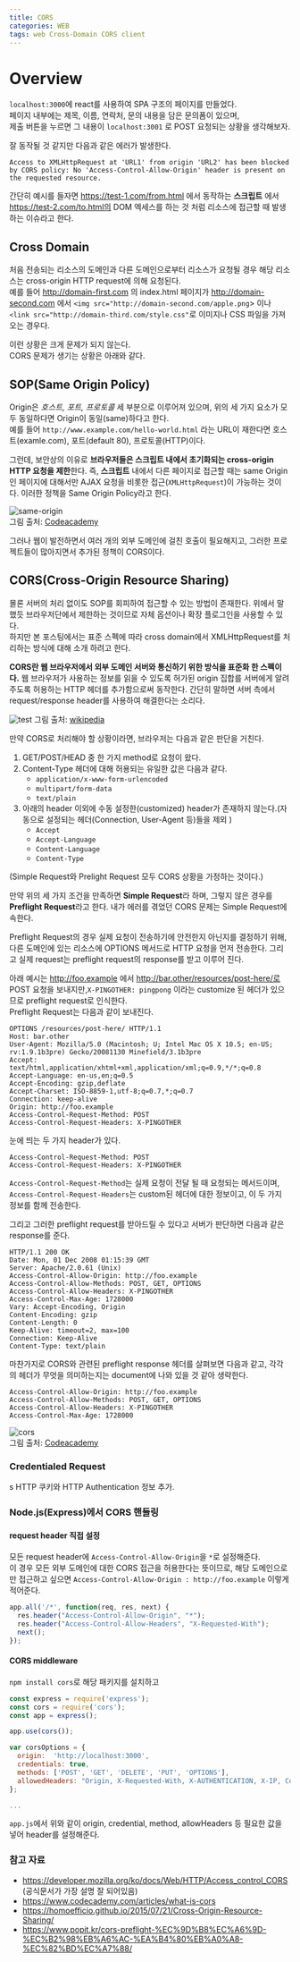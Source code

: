 ```yaml
---
title: CORS
categories: WEB
tags: web Cross-Domain CORS client
---
```


# Overview

`localhost:3000`에 react를 사용하여 SPA 구조의 페이지를 만들었다.   
페이지 내부에는 제목, 이름, 연락처, 문의 내용을 담은 문의폼이 있으며,  
제출 버튼을 누르면 그 내용이 `localhost:3001` 로 POST 요청되는 상황을 생각해보자.

잘 동작될 것 같지만 다음과 같은 에러가 발생한다.

```
Access to XMLHttpRequest at 'URL1' from origin 'URL2' has been blocked by CORS policy: No 'Access-Control-Allow-Origin' header is present on the requested resource.  
```  
   
간단히 예시를 들자면 https://test-1.com/from.html 에서 동작하는 **스크립트** 에서 https://test-2.com/to.html의 DOM 엑세스를 하는 것 처럼 리소스에 접근할 때 발생하는 이슈라고 한다.

## Cross Domain

처음 전송되는 리소스의 도메인과 다른 도메인으로부터 리소스가 요청될 경우 해당 리소스는 cross-origin HTTP request에 의해 요청된다.  
예를 들어 http://domain-first.com 의 index.html 페이지가 http://domain-second.com 에서  `<img src="http://domain-second.com/apple.png`> 이나 `<link src="http://domain-third.com/style.css"`로 이미지나 CSS 파일을 가져오는 경우다.  

이런 상황은 크게 문제가 되지 않는다.  
CORS 문제가 생기는 상황은 아래와 같다.  

## SOP(Same Origin Policy)
 
Origin은 *호스트, 포트, 프로토콜* 세 부분으로 이루어져 있으며, 위의 세 가지 요소가 모두 동일하다면 Origin이 동일(same)하다고 한다.   
예를 들어 `http://www.example.com/hello-world.html` 라는 URL이 재한다면 호스트(examle.com), 포트(default 80), 프로토콜(HTTP)이다.

그런데, 보안상의 이유로 **브라우저들은 스크립트 내에서 초기화되는 cross-origin HTTP 요청을 제한**한다.
즉, **스크립트** 내에서 다른 페이지로 접근할 때는 same Origin인 페이지에 대해서만 AJAX 요청을 비롯한 접근(`XMLHttpRequest`)이 가능하는 것이다.
이러한 정책을 Same Origin Policy라고 한다.  

![same-origin](https://user-images.githubusercontent.com/30731518/50571191-43f13b00-0de7-11e9-80b6-e7bae8c741eb.png)  
그림 출처: [Codeacademy](https://www.codecademy.com/articles/what-is-corsk)  

그러나 웹이 발전하면서 여러 개의 외부 도메인에 걸친 호출이 필요해지고, 그러한 프로젝트들이 많아지면서 추가된 정책이 CORS이다.

## CORS(Cross-Origin Resource Sharing)

몰론 서버의 처리 없이도 SOP를 회피하여 접근할 수 있는 방법이 존재한다. 위에서 말했듯 브라우저단에서 제한하는 것이므로 자체 옵션이나 확장 플로그인을 사용할 수 있다.  
하지만 본 포스팅에서는 표준 스펙에 따라 cross domain에서 XMLHttpRequest를 처리하는 방식에 대해 소개 하려고 한다. 

**CORS란 웹 브라우저에서 외부 도메인 서버와 통신하기 위한 방식을 표준화 한 스펙이다.** 웹 브라우저가 사용하는 정보를 읽을 수 있도록 허가된 origin 집합를 서버에게 알려주도록 허용하는 HTTP 헤더를 추가함으로써 동작한다. 간단히 말하면 서버 측에서 request/response header를 사용하여 해결한다는 소리다. 

![test](https://user-images.githubusercontent.com/30731518/50571326-04c4e900-0deb-11e9-90ad-ff52d5d88ac2.png)
그림 출처: [wikipedia](https://en.wikipedia.org/wiki/Cross-origin_resource_sharing)  

만약 CORS로 처리해야 할 상황이라면, 브라우저는 다음과 같은 판단을 거친다.  

1. GET/POST/HEAD 중 한 가지 method로 요청이 왔다.
2. Content-Type 헤더에 대해 허용되는 유일한 값은 다음과 같다.
   - `application/x-www-form-urlencoded`
   - `multipart/form-data`
   - `text/plain`
3. 아래의 header 이외에 수동 설정한(customized) header가 존재하지 않는다.(자동으로 설정되는 헤더(Connection, User-Agent 등)들을 제외 )
   - `Accept`
   - `Accept-Language`
   - `Content-Language`
   - `Content-Type`

(Simple Request와 Prelight Request 모두 CORS 상황을 가정하는 것이다.)  

만약 위의 세 가지 조건을 만족하면 **Simple Request**라 하며, 그렇지 않은 경우를 **Preflight Request**라고 한다. 내가 에러를 겪었던 CORS 문제는 Simple Request에 속한다.    

Preflight Request의 경우 실제 요청이 전송하기에 안전한지 아닌지를 결정하기 위해, 다른 도메인에 있는 리소스에 OPTIONS 메서드로 HTTP 요청을 먼저 전송한다. 그리고 실제 request는 preflight request의 response를 받고 이루어 진다.  

아래 예시는 http://foo.example 에서  http://bar.other/resources/post-here/로 POST 요청을 보내지만,`X-PINGOTHER: pingpong` 이라는 customize 된 헤더가 있으므로 preflight request로 인식한다.  
Preflight Request는 다음과 같이 보내진다.

```
OPTIONS /resources/post-here/ HTTP/1.1
Host: bar.other
User-Agent: Mozilla/5.0 (Macintosh; U; Intel Mac OS X 10.5; en-US; rv:1.9.1b3pre) Gecko/20081130 Minefield/3.1b3pre
Accept: text/html,application/xhtml+xml,application/xml;q=0.9,*/*;q=0.8
Accept-Language: en-us,en;q=0.5
Accept-Encoding: gzip,deflate
Accept-Charset: ISO-8859-1,utf-8;q=0.7,*;q=0.7
Connection: keep-alive
Origin: http://foo.example
Access-Control-Request-Method: POST
Access-Control-Request-Headers: X-PINGOTHER
``` 
눈에 띄는 두 가지 header가 있다.  
``` 
Access-Control-Request-Method: POST
Access-Control-Request-Headers: X-PINGOTHER
```
`Access-Control-Request-Method`는 실제 요청이 전달 될 때 요청되는 메서드이며, `Access-Control-Request-Headers`는 custom된 헤더에 대한 정보이고, 이 두 가지 정보를 함께 전송한다.  

그리고 그러한 preflight request를 받아드릴 수 있다고 서버가 판단하면 다음과 같은 response를 준다.  

```
HTTP/1.1 200 OK
Date: Mon, 01 Dec 2008 01:15:39 GMT
Server: Apache/2.0.61 (Unix)
Access-Control-Allow-Origin: http://foo.example
Access-Control-Allow-Methods: POST, GET, OPTIONS
Access-Control-Allow-Headers: X-PINGOTHER
Access-Control-Max-Age: 1728000
Vary: Accept-Encoding, Origin
Content-Encoding: gzip
Content-Length: 0
Keep-Alive: timeout=2, max=100
Connection: Keep-Alive
Content-Type: text/plain
```

마찬가지로 CORS와 관련된 preflight response 헤더를 살펴보면 다음과 같고, 각각의 헤더가 무엇을 의미하는지는 document에 나와 있을 것 같아 생략한다.  

```
Access-Control-Allow-Origin: http://foo.example
Access-Control-Allow-Methods: POST, GET, OPTIONS
Access-Control-Allow-Headers: X-PINGOTHER
Access-Control-Max-Age: 1728000
```
![cors](https://user-images.githubusercontent.com/30731518/50571825-39d73880-0df7-11e9-89c3-d55367ca0165.png)  
그림 출처: [Codeacademy](https://www.codecademy.com/articles/what-is-corsk)  

### Credentialed Request  
s
HTTP 쿠키와 HTTP Authentication 정보 추가.  

### Node.js(Express)에서 CORS 핸들링

#### request header 직접 설정
모든 request header에 `Access-Control-Allow-Origin`을 `*`로 설정해준다.  
이 경우 모든 외부 도메인에 대한 CORS 접근을 허용한다는 뜻이므로, 해당 도메인으로만 접근하고 싶으면  `Access-Control-Allow-Origin : http://foo.example` 이렇게 적어준다.

```js
app.all('/*', function(req, res, next) {
  res.header("Access-Control-Allow-Origin", "*");
  res.header("Access-Control-Allow-Headers", "X-Requested-With");
  next();
});
```

#### CORS middleware
`npm install cors`로 해당 패키지를 설치하고    
```javascript
const express = require('express');
const cors = require('cors');
const app = express();

app.use(cors());

var corsOptions = {
  origin:  'http://localhost:3000',
  credentials: true,
  methods: ['POST', 'GET', 'DELETE', 'PUT', 'OPTIONS'],
  allowedHeaders: "Origin, X-Requested-With, X-AUTHENTICATION, X-IP, Content-Type, Accept, x-access-token"
};

...
```
`app.js`에서 위와 같이 origin, credential, method, allowHeaders 등 필요한 값을 넣어 header를 설정해준다.  


### 참고 자료
- https://developer.mozilla.org/ko/docs/Web/HTTP/Access_control_CORS  
  (공식문서가 가장 설명 잘 되어있음)
- https://www.codecademy.com/articles/what-is-cors
- https://homoefficio.github.io/2015/07/21/Cross-Origin-Resource-Sharing/
- https://www.popit.kr/cors-preflight-%EC%9D%B8%EC%A6%9D-%EC%B2%98%EB%A6%AC-%EA%B4%80%EB%A0%A8-%EC%82%BD%EC%A7%88/
